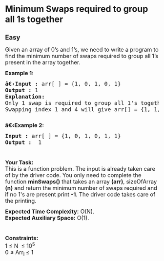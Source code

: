 # Minimum Swaps required to group all 1s together
## Easy 
<div class="problem-statement">
                <p></p><p><span style="font-size:18px">Given an array of 0’s and 1’s, we need to write a program to find the minimum number of swaps required to group all 1’s present in the array together.</span></p>

<p><span style="font-size:18px"><strong>Example 1:</strong></span></p>

<pre><span style="font-size:18px"><strong>â€‹Input :</strong> arr[ ] = {1, 0, 1, 0, 1}
<strong>Output :</strong> 1
<strong>Explanation:</strong>
Only 1 swap is required to group all 1's together. 
Swapping index 1 and 4 will give arr[] = {1, 1, 1, 0, 0}.
</span></pre>

<p><br>
<span style="font-size:18px"><strong>â€‹Example 2:</strong></span></p>

<pre><span style="font-size:18px"><strong>Input :</strong> arr[ ] = {1, 0, 1, 0, 1, 1} <strong>
Output :</strong>  1</span></pre>

<p>&nbsp;</p>

<p><span style="font-size:18px"><strong>Your Task:</strong><br>
This is a function problem. The input is already taken care of by the driver code. You only need to complete the function <strong>minSwaps()</strong> that takes an array <strong>(arr)</strong>, sizeOfArray <strong>(n)</strong>&nbsp;and return the minimum number of swaps required and if no 1's are present print <strong>-1</strong>. The driver code takes care of the printing.</span></p>

<p><span style="font-size:18px"><strong>Expected Time Complexity:</strong>&nbsp;O(N).<br>
<strong>Expected Auxiliary Space:</strong>&nbsp;O(1).</span></p>

<p>&nbsp;</p>

<p><span style="font-size:18px"><strong>Constraints:</strong><br>
1 ≤ N&nbsp; ≤ 10<sup>5</sup><br>
0 ≤ Arr<sub>i</sub> ≤ 1</span></p>
 <p></p>
            </div>